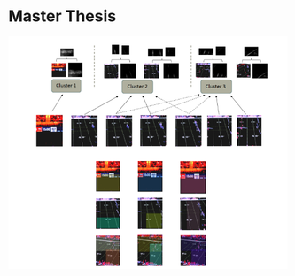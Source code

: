 # Master Thesis

![Alt Text](https://github.com/DimTrigkakis/MasterThesis/blob/master/ThesisSample.png)
